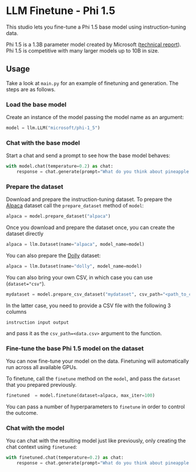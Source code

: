 # LLM Finetune - Phi 1.5

This studio lets you fine-tune a Phi 1.5 base model using instruction-tuning data.

Phi 1.5 is a 1.3B parameter model created by Microsoft ([technical report](https://www.microsoft.com/en-us/research/publication/textbooks-are-all-you-need-ii-phi-1-5-technical-report/)). Phi 1.5 is competitive with many larger models up to 10B in size.

## Usage

Take a look at `main.py` for an example of finetuning and generation. The steps are as follows.

### Load the base model

Create an instance of the model passing the model name as an argument:

```python
model = llm.LLM("microsoft/phi-1_5")
```

### Chat with the base model

Start a chat and send a prompt to see how the base model behaves:

```python
with model.chat(temperature=0.2) as chat:
    response = chat.generate(prompt="What do you think about pineapple pizza?")
```

### Prepare the dataset

Download and prepare the instruction-tuning dataset. To prepare the [Alpaca](https://crfm.stanford.edu/2023/03/13/alpaca.html) dataset call the `prepare_dataset` method of `model`:

```python
alpaca = model.prepare_dataset("alpaca")
```

Once you download and prepare the dataset once, you can create the dataset directly

```python
alpaca = llm.Dataset(name="alpaca", model_name=model)
```

You can also prepare the [Dolly](https://www.databricks.com/blog/2023/04/12/dolly-first-open-commercially-viable-instruction-tuned-llm) dataset:

```python
alpaca = llm.Dataset(name="dolly", model_name=model)
```

You can also bring your own CSV, in which case you can use (`dataset="csv"`).

```python
mydataset = model.prepare_csv_dataset("mydataset", csv_path="<path_to_csv>")
```

In the latter case, you need to provide a CSV file with the following 3 columns
```
instruction input output
```

and pass it as the `csv_path=<data.csv>` argument to the function.

### Fine-tune the base Phi 1.5 model on the dataset

You can now fine-tune your model on the data. Finetuning will automatically run across all available GPUs.

To finetune, call the `finetune` method on the `model`, and pass the `dataset` that you prepared previously.

```python
finetuned  = model.finetune(dataset=alpaca, max_iter=100)
```

You can pass a number of hyperparameters to `finetune` in order to control the outcome.

### Chat with the model

You can chat with the resulting model just like previously, only creating the chat context using `finetuned`:

```python
with finetuned.chat(temperature=0.2) as chat:
    response = chat.generate(prompt="What do you think about pineapple pizza?")
```
